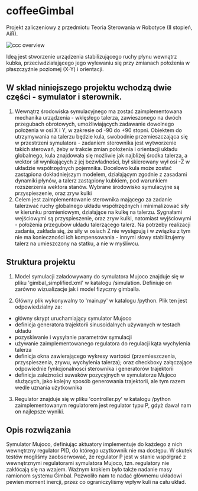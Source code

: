 # coffeeGimbal
Projekt zaliczeniowy z przedmiotu Teoria Sterowania w Robotyce (II stopień, AiR).

![ccc overview](https://github.com/user-attachments/assets/990dcdd5-9990-4b04-be5f-73600949209d)

Ideą jest stworzenie urządzenia stabilizującego ruchy płynu wewnątrz kubka, przeciwdziałającego jego wylewaniu się przy zmianach położenia w płaszczyźnie poziomej (X-Y) i orientacji.

## W skład niniejszego projektu wchodzą dwie części - symulator i sterownik.

1. Wewnątrz środowiska symulacyjnego ma zostać zaimplementowana mechanika urządzenia - wklęsłego talerza, zawieszonego na dwóch przegubach obrotowych, umożliwiających zadawanie dowolnego położenia w osi X i Y, w zakresie od -90 do +90 stopni. Obiektem do utrzymywania na talerzu będzie kula, swobodnie przemieszczająca się w przestrzeni symulatora - zadaniem sterownika jest wytworzenie takich sterowań, żeby w trakcie zmian położenia i orientacji układu globalnego, kula znajdowała się możliwie jak najbliżej środka talerza, a wektor sił wynikających z jej bezwładności, był skierowany wył osi -Z w układzie współrzędnych pojemnika. Docelowo kula może zostać zastąpiona dokładniejszym modelem, działającym zgodnie z zasadami dynamiki płynów, a talerz zastąpiony kubkiem, pod warunkiem rozszerzenia wektora stanów. Wybrane środowisko symulacyjne są przyspieszenie, oraz zryw kulki
2. Celem jest zaimplementowanie sterownika mającego za zadanie talerzwać ruchy globalnego układu współrzędnych i minimalizować siły w kierunku promieniowym, działające na kulkę na talerzu. Sygnałami wejściowymi są przyspieszenie, oraz zryw kulki, natomiast wyjściowymi - położenia przegubów układu talerzącego talerz. Na potrzeby realizacji zadania, zakłada się, że siły w osiach Z nie występują i w związku z tym nie ma konieczności ich kompensowania - innymi słowy stabilizujemy talerz na umieszczony na statku, a nie w myśliwcu.

## Struktura projektu

1. Model symulacji załadowywany do symulatora Mujoco znajduje się w pliku 'gimbal_simplified.xml' w katalogu /simulation. Definiuje on zarówno wizualizacje jak i model fizyczny gimballa.

2. Główny plik wykonywalny to 'main.py' w katalogu /python. Plik ten jest odpowiedzialny za:
- główny skrypt uruchamiający symulator Mujoco
- definicja generatora trajektorii sinusoidalnych używanych w testach układu
- pozyskiwanie i wysyłanie parametrów symulacji
- używanie zaimplementowanego regulatora do regulacji kąta wychylenia talerza
- definicja okna zawierającego wykresy wartości (przemieszczenia, przyspieszenia, zrywu, wychylenia talerza); oraz checkboxy załączające odpowiednie fynkcjonalnosci sterownika i generatorów trajektorii
- definicja zależności suwaków pozycyjnych w symulatorze Mujoco służących, jako kolejny sposób generowania trajektorii, ale tym razem wedle uznania użytkownika

3. Regulator znajduje się w pliku 'controller.py' w katalogu /python zaimplementowanym regulatorem jest regulator typu P, gdyż dawał nam on najlepsze wyniki.

## Opis rozwiązania
Symulator Mujoco, definiując aktuatory implementuje do każdego z nich wewnętrzny regulator PID, do którego uzytkownik nie ma dostępu. W skutek testów mogliśmy zaobserwować, że regulator P jest w stanie współgrać z wewnętrznymi regulatorami symulatora Mujoco, tzn. regulatory nie zakłócają się na wzajem.
Ważnym krokiem było także nadanie masy ramionom systemu Gimbal. Pozwoliło nam to nadać głównemu układowi pewien moment inercji, przez co ograniczyliśmy wpływ kuli na cału układ.
